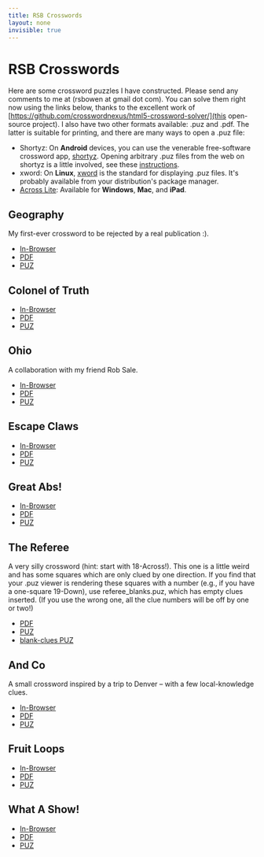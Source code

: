 ```yaml
---
title: RSB Crosswords
layout: none
invisible: true
---
```

# RSB Crosswords

Here are some crossword puzzles I have constructed. Please send any comments to me at (rsbowen at gmail dot com). You can solve them right now using the links below, thanks to the excellent work of [https://github.com/crosswordnexus/html5-crossword-solver/](this open-source project). I also have two other formats available: .puz and .pdf. The latter is suitable for printing, and there are many ways to open a .puz file:

  * Shortyz: On **Android** devices, you can use the venerable free-software crossword app, [shortyz](http://www.kebernet.net/Home/projects/shortyz). Opening arbitrary .puz files from the web on shortyz is a little involved, see these [instructions](https://gaming.stackexchange.com/questions/111840/can-i-load-puzzles-manually-in-shortyz-without-an-internet-connectiona).
  * xword: On **Linux**, [xword](https://sourceforge.net/projects/wx-xword/) is the standard for displaying .puz files. It's probably available from your distribution's package manager.
  * [Across Lite](http://www.litsoft.com/): Available for **Windows**, **Mac**, and **iPad**.

## Geography

My first-ever crossword to be rejected by a real publication :).

  * [In-Browser](html5-crossword-solver/index.html?puzzle=../crossword_files/geography.puz)
  * [PDF](/crossword_files/geography.pdf)
  * [PUZ](/crossword_files/geography.puz)

## Colonel of Truth
  * [In-Browser](html5-crossword-solver/index.html?puzzle=../crossword_files/colonel_of_truth.puz)
  * [PDF](/crossword_files/colonel_of_truth.pdf)
  * [PUZ](/crossword_files/colonel_of_truth.puz)

## Ohio

A collaboration with my friend Rob Sale.

  * [In-Browser](html5-crossword-solver/index.html?puzzle=../crossword_files/ohio.puz)
  * [PDF](/crossword_files/ohio.pdf)
  * [PUZ](/crossword_files/ohio.puz)

## Escape Claws

  * [In-Browser](html5-crossword-solver/index.html?puzzle=../crossword_files/escape_claws.puz)
  * [PDF](/crossword_files/escape_claws.pdf)
  * [PUZ](/crossword_files/escape_claws.puz)

## Great Abs!

  * [In-Browser](html5-crossword-solver/index.html?puzzle=../crossword_files/great_abs.puz)
  * [PDF](/crossword_files/great_abs.pdf)
  * [PUZ](/crossword_files/great_abs.puz)

## The Referee
A very silly crossword (hint: start with 18-Across!). This one is a little weird and has some squares which are only clued by one direction. If you find that your .puz viewer is rendering these squares with a number (e.g., if you have a one-square 19-Down), use referee_blanks.puz, which has empty clues inserted. (If you use the wrong one, all the clue numbers will be off by one or two!)

  * [PDF](/crossword_files/referee.pdf)
  * [PUZ](/crossword_files/referee.puz)
  * [blank-clues PUZ](/crossword_files/referee.blanks.puz)

## And Co
A small crossword inspired by a trip to Denver – with a few local-knowledge clues.
  * [In-Browser](html5-crossword-solver/index.html?puzzle=../crossword_files/andco.puz)
  * [PDF](/crossword_files/andco.pdf)
  * [PUZ](/crossword_files/andco.puz)

## Fruit Loops
  * [In-Browser](html5-crossword-solver/index.html?puzzle=../crossword_files/fruitloops.puz)
  * [PDF](/crossword_files/fruitloops.pdf)
  * [PUZ](/crossword_files/fruitloops.puz)

## What A Show!
  * [In-Browser](html5-crossword-solver/index.html?puzzle=../crossword_files/what_a_show.puz)
  * [PDF](/crossword_files/what_a_show.pdf)
  * [PUZ](/crossword_files/what_a_show.puz)
